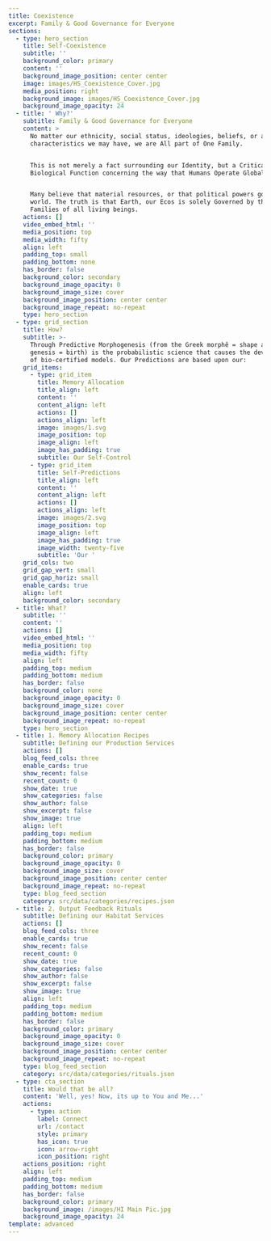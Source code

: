 ```yaml
---
title: Coexistence
excerpt: Family & Good Governance for Everyone
sections:
  - type: hero_section
    title: Self-Coexistence
    subtitle: ''
    background_color: primary
    content: ''
    background_image_position: center center
    image: images/HS_Coexistence_Cover.jpg
    media_position: right
    background_image: images/HS_Coexistence_Cover.jpg
    background_image_opacity: 24
  - title: ' Why?'
    subtitle: Family & Good Governance for Everyone
    content: >
      No matter our ethnicity, social status, ideologies, beliefs, or any other
      characteristics we may have, we are All part of One Family.


      This is not merely a fact surrounding our Identity, but a Critical
      Biological Function concerning the way that Humans Operate Globally.


      Many believe that material resources, or that political powers govern this
      world. The truth is that Earth, our Ecos is solely Governed by the
      Families of all living beings.
    actions: []
    video_embed_html: ''
    media_position: top
    media_width: fifty
    align: left
    padding_top: small
    padding_bottom: none
    has_border: false
    background_color: secondary
    background_image_opacity: 0
    background_image_size: cover
    background_image_position: center center
    background_image_repeat: no-repeat
    type: hero_section
  - type: grid_section
    title: How?
    subtitle: >-
      Through Predictive Morphogenesis (from the Greek morphê = shape and
      genesis = birth) is the probabilistic science that causes the development
      of bio-certified models. Our Predictions are based upon our:
    grid_items:
      - type: grid_item
        title: Memory Allocation
        title_align: left
        content: ''
        content_align: left
        actions: []
        actions_align: left
        image: images/1.svg
        image_position: top
        image_align: left
        image_has_padding: true
        subtitle: Our Self-Control
      - type: grid_item
        title: Self-Predictions
        title_align: left
        content: ''
        content_align: left
        actions: []
        actions_align: left
        image: images/2.svg
        image_position: top
        image_align: left
        image_has_padding: true
        image_width: twenty-five
        subtitle: 'Our '
    grid_cols: two
    grid_gap_vert: small
    grid_gap_horiz: small
    enable_cards: true
    align: left
    background_color: secondary
  - title: What?
    subtitle: ''
    content: ''
    actions: []
    video_embed_html: ''
    media_position: top
    media_width: fifty
    align: left
    padding_top: medium
    padding_bottom: medium
    has_border: false
    background_color: none
    background_image_opacity: 0
    background_image_size: cover
    background_image_position: center center
    background_image_repeat: no-repeat
    type: hero_section
  - title: 1. Memory Allocation Recipes
    subtitle: Defining our Production Services
    actions: []
    blog_feed_cols: three
    enable_cards: true
    show_recent: false
    recent_count: 0
    show_date: true
    show_categories: false
    show_author: false
    show_excerpt: false
    show_image: true
    align: left
    padding_top: medium
    padding_bottom: medium
    has_border: false
    background_color: primary
    background_image_opacity: 0
    background_image_size: cover
    background_image_position: center center
    background_image_repeat: no-repeat
    type: blog_feed_section
    category: src/data/categories/recipes.json
  - title: 2. Output Feedback Rituals
    subtitle: Defining our Habitat Services
    actions: []
    blog_feed_cols: three
    enable_cards: true
    show_recent: false
    recent_count: 0
    show_date: true
    show_categories: false
    show_author: false
    show_excerpt: false
    show_image: true
    align: left
    padding_top: medium
    padding_bottom: medium
    has_border: false
    background_color: primary
    background_image_opacity: 0
    background_image_size: cover
    background_image_position: center center
    background_image_repeat: no-repeat
    type: blog_feed_section
    category: src/data/categories/rituals.json
  - type: cta_section
    title: Would that be all?
    content: 'Well, yes! Now, its up to You and Me...'
    actions:
      - type: action
        label: Connect
        url: /contact
        style: primary
        has_icon: true
        icon: arrow-right
        icon_position: right
    actions_position: right
    align: left
    padding_top: medium
    padding_bottom: medium
    has_border: false
    background_color: primary
    background_image: /images/HI Main Pic.jpg
    background_image_opacity: 24
template: advanced
---
```

